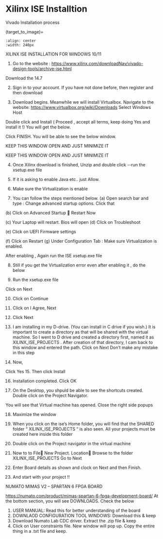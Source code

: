 # Xilinx ISE Installtion
Vivado Installation process

(target_to_image)=

```{figure} images/xilinx_logo.png
:align: center
:width: 240px
```

XILINX ISE INSTALLATION FOR WINDOWS 10/11

1.	Go to the website : https://www.xilinx.com/downloadNav/vivado-design-tools/archive-ise.html

Download the 14.7 

 
2.	Sign in to your account. If you have not done before, then register and then download

 
3.	Download begins.  Meanwhile we will install Virtualbox. Navigate to the website: https://www.virtualbox.org/wiki/Downloads
Select Windows Host
 

 

Double click and Install  ( Proceed , accept all terms, keep doing Yes and install it !)
You will get the below. 
 
Click FINISH. You will be able to see the below window.

KEEP THIS WINDOW OPEN AND JUST MINIMIZE IT

 

KEEP THIS WINDOW OPEN AND JUST MINIMIZE IT

4.	Once Xilinx download is finished, Unzip and double click --run the xsetup.exe file

 

5.	If it is asking to enable Java etc.. just Allow.
6.	 Make sure the Virtualization is enable
 

7.	You can follow the steps mentioned below. 
(a)	Open search bar and type : Change advanced startup options. Click that

 
(b)	Click on Advanced Startup  Restart Now
 
(c)	Your Laptop will restart. Bios will open 
(d)	Click on Troubleshoot
 

(e)	Click on UEFI Firmware settings

 
(f)	Click on Restart
(g)	Under Configuration Tab : Make sure Virtualization is enabled.

After enabling , Again run the ISE xsetup.exe file 

8.	Still if you get the Virtualization error even after enabling it , do the below
 
9.	Run the xsetup.exe file
 
Click on Next

10.	Click on Continue
 

11.	Click on I Agree, Next
 

12.	Click Next

 
13.	 I am installing in my D-drive. (You can install in C drive if you wish.)
It is important to create a directory as that will be shared with the virtual machine. So I went to D drive and created a directory first, named it as XILINX_ISE_PROJECTS . After creation of that directory, I cam back to this window and entered the path. 
Click on Next
Don’t make any mistake in this step

 
14.	 Now, 
 
Click Yes
15.	Then click Install
 
16.	Installation completed. Click OK
 
17.	On the Desktop, you shpuld be able to see the shortcuts created. 
Double click on the Project Navigator. 
 
You will see that Virtual machine has opened. Close the right side popups
 

18.	 Maximize the window 
 
19.	When you click on the ise’s Home folder, you will find that the SHARED folder “ XILINX_ISE_PROJECTS “ is also seen. All your projects must be created here inside this folder 
 
20.	Double click on the Project navigator in the virtual machine
 
21.	Now to to File New Project.    Location Browse to the folder XILINX_ISE_PROJECTS
Go to Next
 
22.	Enter Board details as shown and clock on Next and then Finish. 
 
23.	 And start with your project !!






NUMATO MIMAS V2 – SPARTAN 6 FPGA BOARD

https://numato.com/product/mimas-spartan-6-fpga-development-board/
At the bottom section, you will see DOWNLOADS. Check the below

1)	USER MANUAL: Read this for better understanding of the board
2)	DOWNLAOD CONFIGURATION TOOL WINDOWS:  Download this & keep
3)	Download Numato Lab CDC driver.  Extract the .zip file & keep
4)	Click on User constraints file. New window will pop up. Copy the entire thing in a .txt file and keep.


